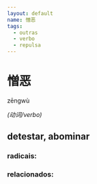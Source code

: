 ```yaml
--- 
layout: default
name: 憎恶 
tags: 
  - outras
  - verbo
  - repulsa
--- 
```

# 憎恶 
zēngwù  
 
*(动词/verbo)*  
## detestar, abominar 
### radicais: 
### relacionados: 
